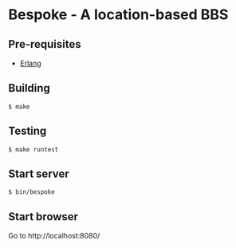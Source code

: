 # Bespoke - A location-based BBS

## Pre-requisites

- [Erlang](http://www.erlang.org/)

## Building

```
$ make
```

## Testing

```
$ make runtest
```

## Start server

```
$ bin/bespoke
```

## Start browser

Go to http://localhost:8080/
